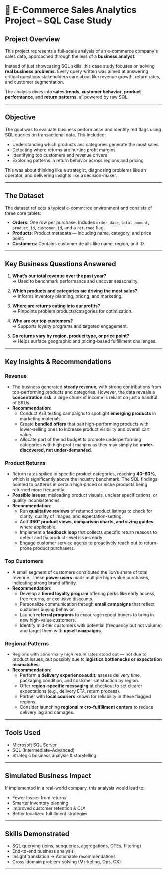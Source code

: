 # 🛒 E-Commerce Sales Analytics Project – SQL Case Study

## Project Overview  

This project represents a full-scale analysis of an e-commerce company's sales data, approached through the lens of a **business analyst**.  

Instead of just showcasing SQL skills, this case study focuses on solving **real business problems**. Every query written was aimed at answering critical questions stakeholders care about like revenue growth, return rates, and customer segmentation.

The analysis dives into **sales trends**, **customer behavior**, **product performance**, and **return patterns**, all powered by raw SQL.  


---

## Objective  

The goal was to evaluate business performance and identify red flags using SQL queries on transactional data. This included:  
- Understanding which products and categories generate the most sales  
- Detecting where returns are hurting profit margins  
- Identifying top customers and revenue drivers  
- Exploring patterns in return behavior across regions and pricing  

This was about thinking like a strategist, diagnosing problems like an operator, and delivering insights like a decision-maker.  

---

## The Dataset  

The dataset reflects a typical e-commerce environment and consists of three core tables:  

- **Orders**: One row per purchase. Includes `order_date`, `total_amount`, `product_id`, `customer_id`, and a `returned` flag.  
- **Products**: Product metadata — including name, category, and price point.  
- **Customers**: Contains customer details like name, region, and ID.  

---

## Key Business Questions Answered  

1. **What’s our total revenue over the past year?**  
   → Used to benchmark performance and uncover seasonality.  

2. **Which products and categories are driving the most sales?**  
   → Informs inventory planning, pricing, and marketing.  

3. **Where are returns eating into our profits?**  
   → Pinpoints problem products/categories for optimization.  

4. **Who are our top customers?**  
   → Supports loyalty programs and targeted engagement.  

5. **Do returns vary by region, product type, or price point?**  
   → Helps surface geographic and pricing-based fulfillment challenges.  

---

## Key Insights & Recommendations  

### Revenue  
- The business generated **steady revenue**, with strong contributions from top-performing products and categories. However, the data reveals a **concentration risk**: a large chunk of income is reliant on just a handful of SKUs.  
- **Recommendation**:  
  - Conduct A/B testing campaigns to spotlight **emerging products** in marketing materials.  
  - Create **bundled offers** that pair high-performing products with lower-selling ones to increase product visibility and overall cart value.  
  - Allocate part of the ad budget to promote underperforming categories with high profit margins as they may simply be **under-discovered, not under-demanded**.  

### Product Returns  
- Return rates spiked in specific product categories, reaching **40–60%**, which is significantly above the industry benchmark. The SQL findings pointed to patterns in certain high-priced or niche products being returned more frequently.  
- **Possible Issues**: misleading product visuals, unclear specifications, or quality inconsistencies.  
- **Recommendation**:  
  - Run **qualitative reviews** of returned product listings to check for clarity, quality of images, and expectation-setting.  
  - Add **360° product views, comparison charts, and sizing guides** where applicable.  
  - Implement a **feedback loop** that collects specific return reasons to detect and fix product-level issues early.  
  - Engage customer service agents to proactively reach out to return-prone product purchasers.  

### Top Customers  
- A small segment of customers contributed the lion’s share of total revenue. These **power users** made multiple high-value purchases, indicating strong brand affinity.  
- **Recommendation**:  
  - Develop a **tiered loyalty program** offering perks like early access, free returns, or exclusive discounts.  
  - Personalize communication through **email campaigns** that reflect customer buying behavior.  
  - Launch **referral programs** to encourage repeat buyers to bring in new high-value customers.  
  - Identify mid-tier customers with potential (frequency but not volume) and target them with **upsell campaigns**.  

### Regional Patterns  
- Regions with abnormally high return rates stood out — not due to product issues, but possibly due to **logistics bottlenecks or expectation mismatches**.  
- **Recommendation**:  
  - Perform a **delivery experience audit**: assess delivery time, packaging condition, and customer satisfaction by region.  
  - Offer **region-specific messaging** at checkout to set clearer expectations (e.g., delivery ETA, return process).  
  - Partner with **local couriers** known for reliability in these flagged regions.  
  - Consider launching **regional micro-fulfillment centers** to reduce delivery lag and damages.  
---

## Tools Used  
- Microsoft SQL Server  
- SQL (Intermediate–Advanced)  
- Strategic business analysis & storytelling  

---

## Simulated Business Impact  

If implemented in a real-world company, this analysis would lead to:  
- Fewer losses from returns  
- Smarter inventory planning  
- Improved customer retention & CLV  
- Better localized fulfillment strategies  

---

## Skills Demonstrated  
- SQL querying (joins, subqueries, aggregations, CTEs, filtering)  
- End-to-end business analysis  
- Insight translation → Actionable recommendations  
- Cross-domain problem-solving (Marketing, Ops, CX)

---
